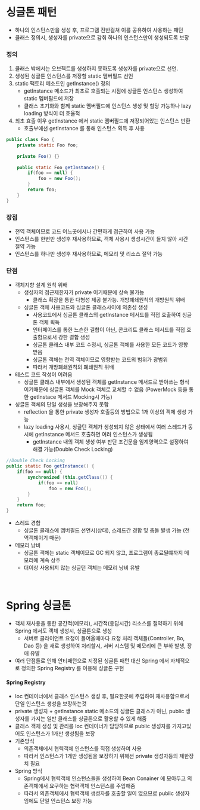# 싱글톤 패턴
* 하나의 인스턴스만을 생성 후, 프로그램 전반걸쳐 이를 공유하여 사용하는 패턴
* 클래스 정의시, 생성자를 private으로 감춰 하나의 인스턴스만이 생성되도록 보장

### 정의
1. 클래스 밖에서는 오브젝트를 생성하지 못하도록 생성자를 private으로 선언.
2. 생성된 싱글톤 인스턴스를 저장할 static 멤버필드 선언
3. static 팩토리 메소드인 getInstance() 정의 
   * getInstance 메소드가 최초로 호출되는 시점에 싱글톤 인스턴스 생성하여 static 멤버필드에 저장
   * 클래스 초기화와 함께 static 멤버필드에 인스턴스 생성 및 할당 가능하나 lazy loading 방식이 더 효율적
4. 최초 효출 이우  getInstance 에서 static 멤버필드에 저장되어있는 인스턴스 반환
   * 호출부에선 getInstance 를 통해 인스턴스 획득 후 사용

```java
public class Foo {
	private static Foo foo;
	
	private Foo() {}
	
	public static Foo getInstance() {
		if(foo == null) {
			foo = new Foo();
		}
		return foo;
	}
}
```

### 장점
* 전역 객체이므로 코드 어느곳에서나 간편하게 접근하여 사용 가능
* 인스턴스를 한번만 생성후 재사용하므로, 객체 사용시 생성시간이 들지 않아 시간 절약 가능
* 인스턴스를 하나만 생성후 재사용하므로, 메모리 및 리소스 절약 가능

### 단점
* 객체지향 설계 원칙 위배
	* 생성자의 접근제한자가 private 이기때문에 상속 불가능
		* 클래스 확장을 통한 다형성 제공 불가능. 개방폐쇄원칙의 개방원칙 위배
	* 싱글톤 객체 사용코드와 싱글톤 클래스사이에 의존성 생성
		* 사용코드에서 싱글톤 클래스의 getInstance 메서드를 직접 호출하여 싱글톤 객체 획득
		* 인터페이스를 통한 느슨한 결합이 아닌, 콘크리트 클래스 메서드를 직접 호출함으로서 강한 결합 생성 
		* 싱글톤 클래스 내부 코드 수정시, 싱글톤 객체를 사용한 모든 코드가 영향 받음
		* 싱글톤 객체는 전역 객체이므로 영향받는 코드의 범위가 광범위
		* 따라서 개방폐쇄원칙의 폐쇄원칙 위배
* 테스트 코드 작성이 어려움
	* 싱글톤 클래스 내부에서 생성된 객체를 getInstance 메서드로 받아쓰는 형식이기때문에 싱글톤 객체를 Mock 객체로 교체할 수 없음 (PowerMock 등을 통한 getInstace 메서드 Mocking시 가능)
* 싱글톤 객체의 단일 생성을 보장해주지 못함
	* reflection 을 통한 private 생성자 호출등의 방법으로 1개 이상의 객체 생성 가능
	* lazy loading 사용시, 싱글턴 객체가 생성되지 않은 상태에서 여러 스레드가 동시에 getInstance 메서드 호출하면 여러 인스턴스가 생성됨
		* getInstance 내의 객체 생성 여부 판단 조건문을 임계영역으로 설정하여 해결 가능(Double Check Locking)
```java
//Double Check Locking
public static Foo getInstance() {     
	if(foo == null) {                  
		synchronized (this.getClass()) {    
			if(foo == null) 
				foo = new Foo();
		}
	}
	return foo;                       
}
```
* 스레드 경합
	* 싱글톤 클래스에 멤버필드 선언시(상태), 스레드간 경합 및 충돌 발생 가능 (전역객체이기 때문)
* 메모리 낭비
	* 싱글톤 객체는 static 객체이므로 GC 되지 않고, 프로그램이 종료될떄까지 메모리에 계속 상주
	* 더이상 사용되지 않는 싱글턴 객체는 메모리 낭비 유발

<br>

# Spring 싱글톤
* 객체 재사용을 통한 공간적(메모리), 시간적(응답시간) 리소스를 절약하기 위해 Spring 에서도 객체 생성시, 싱글톤으로 생성
	* 서버로 클라이언트 요청이 들어올때마다 요청 처리 객체들(Controller, Bo, Dao 등) 을 새로 생성하여 처리할시, 서버 시스템 및 메모리에 큰 부하 발생, 장애 유발
* 여러 단점들로 인해 안티패턴으로 지정된 싱글톤 패턴 대신 Spring 에서 자체적으로 정의한 Spring Registry 를 이용해 싱글톤 구현

#### Spring Registry
* Ioc 컨테이너에서 클래스 인스턴스 생성 후, 필요한곳에 주입하여 재사용함으로서 단일 인스턴스 생성을 보장하는것 
* private 생성자 + getInstance static 메소드의 싱글톤 클래스가 아닌, public 생성자를 가지는 일반 클래스를 싱글톤으로 활용할 수 있게 해줌
* 클래스 객체 생성 및 관리를 Ioc 컨테이너가 담당하므로 public 생성자를 가지고있어도 인스턴스가 1개만 생성됨을 보장
* 기존방식
	* 의존객체에서 협력객체 인스턴스를 직접 생성하여 사용
	* 따라서 인스턴스가 1개만 생성됨을 보장하기 위해선 private 생성자등의 제한장치 필요
* Spring 방식
	* Spring에서 협력객체 인스턴스들을 생성하여 Bean Conainer 에 모아두고 의존객체에서 요구하는 협력객체 인스턴스를 주입해줌
	* 따라서 의존객체에서 협력객체 생성자를 호출할 일이 없으므로 public 생성자임에도 단일 인스턴스 보장 가능